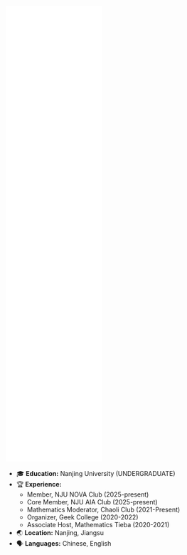 ![Metrics](github-metrics.svg)
- 🎓 **Education:** Nanjing University (UNDERGRADUATE)
- 🏆 **Experience:**
    - Member, NJU NOVA Club (2025-present)
    - Core Member, NJU AIA Club (2025-present)
    - Mathematics Moderator, Chaoli Club (2021-Present)
    - Organizer, Geek College (2020-2022)
    - Associate Host, Mathematics Tieba (2020-2021)
- 🌏 **Location:** Nanjing, Jiangsu
- 🗣️ **Languages:** Chinese, English